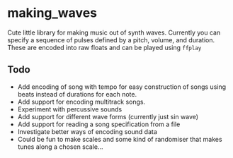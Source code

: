 # making_waves

Cute little library for making music out of synth waves. Currently you can specify a sequence of pulses defined by a pitch, volume, and duration. These are encoded into raw floats and can be played using `ffplay`

## Todo
- Add encoding of song with tempo for easy construction of songs using beats instead of durations for each note.
- Add support for encoding multitrack songs. 
- Experiment with percussive sounds
- Add support for different wave forms (currently just sin wave)
- Add support for reading a song specification from a file
- Investigate better ways of encoding sound data
- Could be fun to make scales and some kind of randomiser that makes tunes along a chosen scale...
